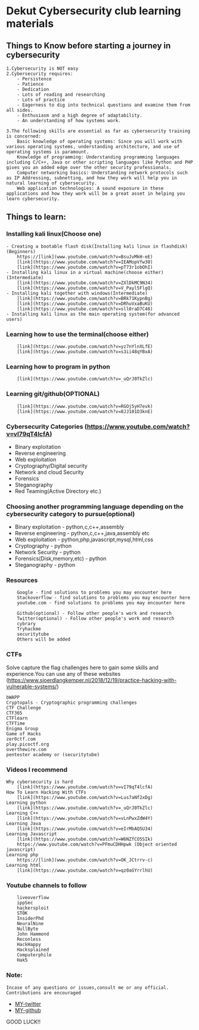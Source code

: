 # Dekut Cybersecurity club learning materials

## Things to Know before starting a journey in cybersecurity
```
1.Cybersecurity is NOT easy
2.Cybersecurity requires:
	- Persistence
	- Patience
	- Dedication
	- Lots of reading and researching
	- Lots of practice
    - Eagerness to dig into technical questions and examine them from all sides.
    - Enthusiasm and a high degree of adaptability.
    - An understanding of how systems work.

3.The following skills are essential as far as cybersecurity training is concerned:
    Basic knowledge of operating systems: Since you will work with various operating systems, understanding architecture, and use of operating systems is paramount.
    Knowledge of programming: Understanding programming languages including C/C++, Java or other scripting languages like Python and PHP gives you an added edge over the other security professionals.
    Computer networking basics: Understanding network protocols such as IP Addressing, subnetting, and how they work will help you in natural learning of cybersecurity.
    Web application technologies: A sound exposure in these applications and how they work will be a great asset in helping you learn cybersecurity.
```



## Things to learn:
### Installing kali linux(Choose one)
	
```
- Creating a bootable flash disk(Installing kali linux in flashdisk)(Beginners)
	https://[link](www.youtube.com/watch?v=BsuJvMkH-eE)
	[link](https://www.youtube.com/watch?v=IEAMopVfw30)
	[link](https://www.youtube.com/watch?v=pT73r1obOhI)
- Installing kali linux in a virtual machine(choose either)(Intermediate)
	[link](https://www.youtube.com/watch?v=ZXlDkMC9N34)
	[link](https://www.youtube.com/watch?v=V_Payl5FlgQ)
- Installing kali together with windows(Intermediate)
	[link](https://www.youtube.com/watch?v=BRk71KypnBg)
	[link](https://www.youtube.com/watch?v=DRhuVxaBuKU)
	[link](https://www.youtube.com/watch?v=sll0raD7C48)
- Installing kali linux as the main operating system(for advanced users)
```

### Learning how to use the terminal(choose either)
```
	[link](https://www.youtube.com/watch?v=yz7nYlnXLfE)
	[link](https://www.youtube.com/watch?v=s3ii48qYBxA)
```

### Learning how to program in python
```
	[link](https://www.youtube.com/watch?v=_uQrJ0TkZlc)
```

### Learning git/github(OPTIONAL)
```
	[link](https://www.youtube.com/watch?v=RGOj5yH7evk)
	[link](https://www.youtube.com/watch?v=8JJ101D3knE)
```

### Cybersecurity Categories (https://www.youtube.com/watch?v=vI79qT4lcfA)
- Binary exploitation
- Reverse engineering
- Web exploitation
- Cryptography/Digital security
- Network and cloud Security
- Forensics 
- Steganography
- Red Teaming(Active Directory etc.)

### Choosing another programming language depending on the cybersecurity category to pursue(optional)
- Binary exploitation - python,c,c++,assembly
- Reverse engineering - python,c,c++,java,assembly etc
- Web exploitation - python,php,javascript,mysql,html,css
- Cryptography - python
- Network Security - python
- Forensics(Disk,memory,etc)  - python
- Steganography - python

### Resources
```
	Google - find solutions to problems you may encounter here
	Stackoverflow - find solutions to problems you may encounter here
	youtube.com - find solutions to problems you may encounter here

	Github(optional) - Follow other people's work and research
	Twitter(optional) - Follow other people's work and research
	cybrary
	Tryhackme
	securitytube
	Others will be added
```

### CTFs
Solve capture the flag challenges here to gain some skills and experience.You can use any of these websites
(https://www.sjoerdlangkemper.nl/2018/12/19/practice-hacking-with-vulnerable-systems/)
```
bWAPP
Cryptopals - Cryptographic programming challenges
CTF Challenge
CTF365
CTFlearn
CTFTime
Enigma Group
Game of Hacks
zer0ctf.com 
play.picoctf.org 
overthewire.com 
pentester academy or (securitytube)
```
### Videos I recommend
```
Why cybersecurity is hard
	[link](https://www.youtube.com/watch?v=vI79qT4lcfA)
How To Learn Hacking With CTFs
	[link](https://www.youtube.com/watch?v=Lus7aNf2xDg)
Learning python
	[link](https://www.youtube.com/watch?v=_uQrJ0TkZlc)
Learning C++
	[link](https://www.youtube.com/watch?v=vLnPwxZdW4Y)
Learning Java
	[link](https://www.youtube.com/watch?v=eIrMbAQSU34)
Learning Javascript
	[link](https://www.youtube.com/watch?v=W6NZfCO5SIk)
	https://www.youtube.com/watch?v=PFmuCDHHpwk (Object oriented javascript)
Learning php
	https://[link](www.youtube.com/watch?v=OK_JCtrrv-c)
Learning html
	[link](https://www.youtube.com/watch?v=qz0aGYrrlhU)
```

### Youtube channels to follow
```
	liveoverflow
	ippSec
	hackersploit
	STÖK
	InsiderPhd
	NeuralNine
	NullByte
	John Hammond
	Reconless
	HackHappy
	Hacksplained
	Computerphile
	Hak5
```

### Note:
```
Incase of any questions or issues,consult me or any official.
Contributions are encouraged
```
- [MY-twitter](https://twitter.com/xubzer0)
- [MY-github](https://twitter.com/xubzero)

GOOD LUCK!!
